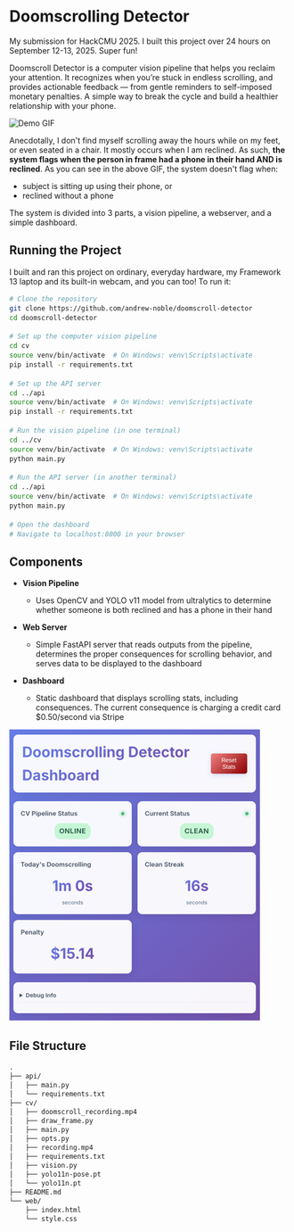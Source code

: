 # Doomscrolling Detector

My submission for HackCMU 2025. I built this project over 24 hours on September 12-13, 2025. Super fun!

Doomscroll Detector is a computer vision pipeline that helps you reclaim your attention. It recognizes when you’re stuck in endless scrolling, and provides actionable feedback — from gentle reminders to self-imposed monetary penalties. A simple way to break the cycle and build a healthier relationship with your phone.

![Demo GIF](media/best_clip.gif)

Anecdotally, I don't find myself scrolling away the hours while on my feet, or even seated in a chair. It mostly occurs when I am reclined. As such, **the system flags when the person in frame had a phone in their hand AND is reclined**. As you can see in the above GIF, the system doesn't flag when:

- subject is sitting up using their phone, or
- reclined without a phone

The system is divided into 3 parts, a vision pipeline, a webserver, and a simple dashboard.

## Running the Project

I built and ran this project on ordinary, everyday hardware, my Framework 13 laptop and its built-in webcam, and you can too! To run it:

```bash
# Clone the repository
git clone https://github.com/andrew-noble/doomscroll-detector
cd doomscroll-detector

# Set up the computer vision pipeline
cd cv
source venv/bin/activate  # On Windows: venv\Scripts\activate
pip install -r requirements.txt

# Set up the API server
cd ../api
source venv/bin/activate  # On Windows: venv\Scripts\activate
pip install -r requirements.txt

# Run the vision pipeline (in one terminal)
cd ../cv
source venv/bin/activate  # On Windows: venv\Scripts\activate
python main.py

# Run the API server (in another terminal)
cd ../api
source venv/bin/activate  # On Windows: venv\Scripts\activate
python main.py

# Open the dashboard
# Navigate to localhost:8000 in your browser
```

## Components

- **Vision Pipeline**

  - Uses OpenCV and YOLO v11 model from ultralytics to determine whether someone is both reclined and has a phone in their hand

- **Web Server**

  - Simple FastAPI server that reads outputs from the pipeline, determines the proper consequences for scrolling behavior, and serves data to be displayed to the dashboard

- **Dashboard**
  - Static dashboard that displays scrolling stats, including consequences. The current consequence is charging a credit card $0.50/second via Stripe

![Dashboard](/media/dashboard.png)

## File Structure

```
.
├── api/
│   ├── main.py
│   └── requirements.txt
├── cv/
│   ├── doomscroll_recording.mp4
│   ├── draw_frame.py
│   ├── main.py
│   ├── opts.py
│   ├── recording.mp4
│   ├── requirements.txt
│   ├── vision.py
│   ├── yolo11n-pose.pt
│   └── yolo11n.pt
├── README.md
└── web/
    ├── index.html
    └── style.css
```
